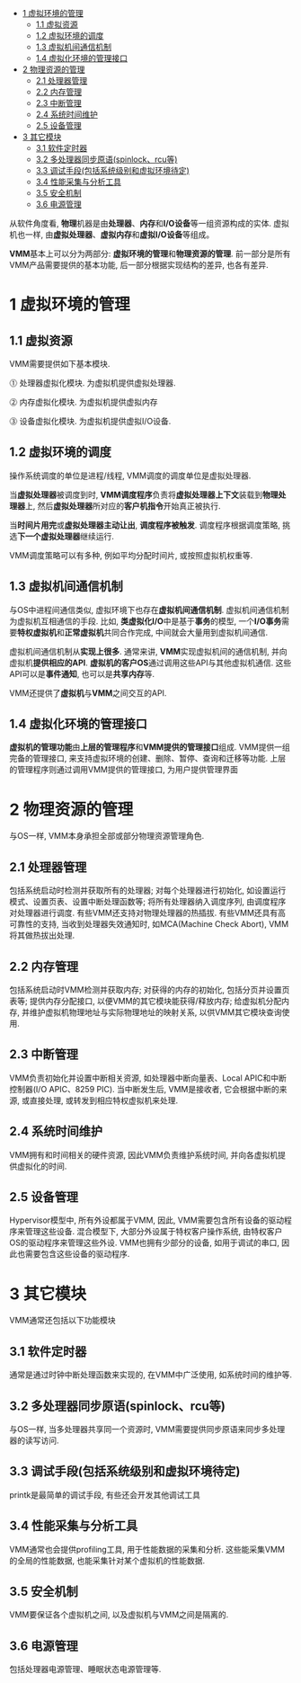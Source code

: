 
<!-- @import "[TOC]" {cmd="toc" depthFrom=1 depthTo=6 orderedList=false} -->

<!-- code_chunk_output -->

* [1 虚拟环境的管理](#1-虚拟环境的管理)
	* [1.1 虚拟资源](#11-虚拟资源)
	* [1.2 虚拟环境的调度](#12-虚拟环境的调度)
	* [1.3 虚拟机间通信机制](#13-虚拟机间通信机制)
	* [1.4 虚拟化环境的管理接口](#14-虚拟化环境的管理接口)
* [2 物理资源的管理](#2-物理资源的管理)
	* [2.1 处理器管理](#21-处理器管理)
	* [2.2 内存管理](#22-内存管理)
	* [2.3 中断管理](#23-中断管理)
	* [2.4 系统时间维护](#24-系统时间维护)
	* [2.5 设备管理](#25-设备管理)
* [3 其它模块](#3-其它模块)
	* [3.1 软件定时器](#31-软件定时器)
	* [3.2 多处理器同步原语(spinlock、rcu等)](#32-多处理器同步原语spinlock-rcu等)
	* [3.3 调试手段(包括系统级别和虚拟环境待定)](#33-调试手段包括系统级别和虚拟环境待定)
	* [3.4 性能采集与分析工具](#34-性能采集与分析工具)
	* [3.5 安全机制](#35-安全机制)
	* [3.6 电源管理](#36-电源管理)

<!-- /code_chunk_output -->

从软件角度看, **物理**机器是由**处理器**、**内存**和**I/O设备**等一组资源构成的实体. 虚拟机也一样, 由**虚拟处理器**、**虚拟内存**和**虚拟I/O设备**等组成。 

**VMM**基本上可以分为两部分: **虚拟环境的管理**和**物理资源的管理**. 前一部分是所有VMM产品需要提供的基本功能, 后一部分根据实现结构的差异, 也各有差异.

# 1 虚拟环境的管理

## 1.1 虚拟资源

VMM需要提供如下基本模块.

⓵ 处理器虚拟化模块. 为虚拟机提供虚拟处理器.

⓶ 内存虚拟化模块. 为虚拟机提供虚拟内存

⓷ 设备虚拟化模块. 为虚拟机提供虚拟I/O设备.

## 1.2 虚拟环境的调度

操作系统调度的单位是进程/线程, VMM调度的调度单位是虚拟处理器. 

当**虚拟处理器**被调度到时, **VMM调度程序**负责将**虚拟处理器上下文**装载到**物理处理器**上, 然后**虚拟处理器**所对应的**客户机指令**开始真正被执行. 

当**时间片用完**或**虚拟处理器主动让出**, **调度程序被触发**. 调度程序根据调度策略, 挑选**下一个虚拟处理器**继续运行.

VMM调度策略可以有多种, 例如平均分配时间片, 或按照虚拟机权重等.

## 1.3 虚拟机间通信机制

与OS中进程间通信类似, 虚拟环境下也存在**虚拟机间通信机制**. 虚拟机间通信机制为虚拟机互相通信的手段. 比如, **类虚拟化I/O**中是基于**事务**的模型, 一个**I/O事务**需要**特权虚拟机**和**正常虚拟机**共同合作完成, 中间就会大量用到虚拟机间通信.

虚拟机间通信机制从**实现上很多**. 通常来讲, **VMM**实现虚拟机间的通信机制, 并向虚拟机**提供相应的API**. **虚拟机的客户OS**通过调用这些API与其他虚拟机通信. 这些API可以是**事件通知**, 也可以是**共享内存**等. 

VMM还提供了**虚拟机**与**VMM**之间交互的API.

## 1.4 虚拟化环境的管理接口

**虚拟机的管理功能**由**上层的管理程序**和**VMM提供的管理接口**组成. VMM提供一组完备的管理接口, 来支持虚拟环境的创建、删除、暂停、查询和迁移等功能. 上层的管理程序则通过调用VMM提供的管理接口, 为用户提供管理界面

# 2 物理资源的管理

与OS一样, VMM本身承担全部或部分物理资源管理角色.

## 2.1 处理器管理

包括系统启动时检测并获取所有的处理器; 对每个处理器进行初始化, 如设置运行模式、设置页表、设置中断处理函数等; 将所有处理器纳入调度序列, 由调度程序对处理器进行调度. 有些VMM还支持对物理处理器的热插拔. 有些VMM还具有高可靠性的支持, 当收到处理器失效通知时, 如MCA(Machine Check Abort), VMM将其做热拔出处理.

## 2.2 内存管理

包括系统启动时VMM检测并获取内存; 对获得的内存的初始化, 包括分页并设置页表等; 提供内存分配接口, 以便VMM的其它模块能获得/释放内存; 给虚拟机分配内存, 并维护虚拟机物理地址与实际物理地址的映射关系, 以供VMM其它模块查询使用.

## 2.3 中断管理

VMM负责初始化并设置中断相关资源, 如处理器中断向量表、Local APIC和中断控制器(I/O APIC、8259 PIC). 当中断发生后, VMM是接收者, 它会根据中断的来源, 或直接处理, 或转发到相应特权虚拟机来处理.

## 2.4 系统时间维护

VMM拥有和时间相关的硬件资源, 因此VMM负责维护系统时间, 并向各虚拟机提供虚拟化的时间.

## 2.5 设备管理

Hypervisor模型中, 所有外设都属于VMM, 因此, VMM需要包含所有设备的驱动程序来管理这些设备. 混合模型下, 大部分外设属于特权客户操作系统, 由特权客户OS的驱动程序来管理这些外设. VMM也拥有少部分的设备, 如用于调试的串口, 因此也需要包含这些设备的驱动程序.

# 3 其它模块

VMM通常还包括以下功能模块

## 3.1 软件定时器

通常是通过时钟中断处理函数来实现的, 在VMM中广泛使用, 如系统时间的维护等.

## 3.2 多处理器同步原语(spinlock、rcu等)

与OS一样, 当多处理器共享同一个资源时, VMM需要提供同步原语来同步多处理器的读写访问.

## 3.3 调试手段(包括系统级别和虚拟环境待定)

printk是最简单的调试手段, 有些还会开发其他调试工具

## 3.4 性能采集与分析工具

VMM通常也会提供profiling工具, 用于性能数据的采集和分析. 这些能采集VMM的全局的性能数据, 也能采集针对某个虚拟机的性能数据.

## 3.5 安全机制

VMM要保证各个虚拟机之间, 以及虚拟机与VMM之间是隔离的.

## 3.6 电源管理

包括处理器电源管理、睡眠状态电源管理等.



